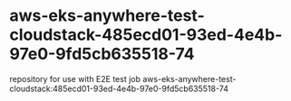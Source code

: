 # aws-eks-anywhere-test-cloudstack-485ecd01-93ed-4e4b-97e0-9fd5cb635518-74
repository for use with E2E test job aws-eks-anywhere-test-cloudstack:485ecd01-93ed-4e4b-97e0-9fd5cb635518-74
